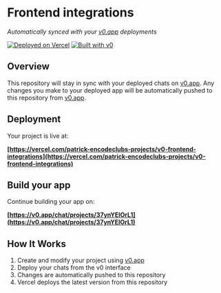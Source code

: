 # Frontend integrations

*Automatically synced with your [v0.app](https://v0.app) deployments*

[![Deployed on Vercel](https://img.shields.io/badge/Deployed%20on-Vercel-black?style=for-the-badge&logo=vercel)](https://vercel.com/patrick-encodeclubs-projects/v0-frontend-integrations)
[![Built with v0](https://img.shields.io/badge/Built%20with-v0.app-black?style=for-the-badge)](https://v0.app/chat/projects/37ynYElOrL1)

## Overview

This repository will stay in sync with your deployed chats on [v0.app](https://v0.app).
Any changes you make to your deployed app will be automatically pushed to this repository from [v0.app](https://v0.app).

## Deployment

Your project is live at:

**[https://vercel.com/patrick-encodeclubs-projects/v0-frontend-integrations](https://vercel.com/patrick-encodeclubs-projects/v0-frontend-integrations)**

## Build your app

Continue building your app on:

**[https://v0.app/chat/projects/37ynYElOrL1](https://v0.app/chat/projects/37ynYElOrL1)**

## How It Works

1. Create and modify your project using [v0.app](https://v0.app)
2. Deploy your chats from the v0 interface
3. Changes are automatically pushed to this repository
4. Vercel deploys the latest version from this repository
